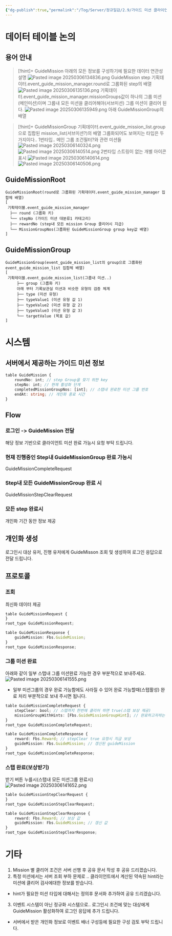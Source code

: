 ```yaml
---
{"dg-publish":true,"permalink":"/Tog/Server/정규일감/2.9/가이드 미션 클라이언트 협의/"}
---
```


# 데이터 테이블 논의
## 용어 안내
>[!hint]+ GuideMission
> 아래의 모든 정보를 구성하기에 필요한 데이터 연관성 설명
>![Pasted image 20250306134836.png](/img/user/Tog/Server/%EC%A0%95%EA%B7%9C%EC%9D%BC%EA%B0%90/2.9/data/Pasted%20image%2020250306134836.png)
> GuideMission step
>기획데이터.event_guide_mission_manager.round로 그룹화된 step의 배열
>![Pasted image 20250306135136.png](/img/user/Tog/Server/%EC%A0%95%EA%B7%9C%EC%9D%BC%EA%B0%90/2.9/data/Pasted%20image%2020250306135136.png)
>기획데이터.event_guide_mission_manager.missionGroups값이 하나의 그룹 미션(메인미션)이며 그룹내 모든 미션을 클리어해야(서브미션) 그룹 미션이 클리어 된다.
>![Pasted image 20250306135949.png](/img/user/Tog/Server/%EC%A0%95%EA%B7%9C%EC%9D%BC%EA%B0%90/2.9/data/Pasted%20image%2020250306135949.png)
>아래 GuideMissionGroup의 배열

>[!hint]+ GuideMissionGroup
>기획데이터.event_guide_mission_list.group으로 집합된 mission_list(서브미션?)의 배열
>그룹화되어도 보여지는 타입은 두가지이다..
>1번타입.. 메인 그룹 조건필터?와 관련 미션들
>![Pasted image 20250306140324.png](/img/user/Tog/Server/%EC%A0%95%EA%B7%9C%EC%9D%BC%EA%B0%90/2.9/data/Pasted%20image%2020250306140324.png)
>![Pasted image 20250306140514.png](/img/user/Tog/Server/%EC%A0%95%EA%B7%9C%EC%9D%BC%EA%B0%90/2.9/data/Pasted%20image%2020250306140514.png)
>2번타입 스트링이 없는 개별 아이콘 표시
>![Pasted image 20250306140614.png](/img/user/Tog/Server/%EC%A0%95%EA%B7%9C%EC%9D%BC%EA%B0%90/2.9/data/Pasted%20image%2020250306140614.png)
>![Pasted image 20250306140506.png](/img/user/Tog/Server/%EC%A0%95%EA%B7%9C%EC%9D%BC%EA%B0%90/2.9/data/Pasted%20image%2020250306140506.png)
## GuideMissionRoot

```
GuideMissionRoot(round로 그룹화된 기획데이터.event_guide_mission_manager 집합체 배열)
[
 기획테이블.event_guide_mission_manager
  ├── round (그룹화 키) 
  └── stepNo (가이드 미션 대분류1 카테고리)
  ├── rewardNo (step내 모든 mission Group 클리어시 지급)
  └── MissionGroupNos(그룹화된 GuideMissionGroup group key값 배열)
]
```
## GuideMissionGroup
```
GuideMissionGroup(event_guide_mission_list의 group으로 그룹화된 event_guide_mission_list 집합체 배열)
[
 기획테이블.event_guide_mission_list(그룹내 미션..)
     ├── group (그룹화 키)
     아래 부터 기록보관실 미션과 비슷한 유형의 검증 체계
     ├── type (미션 유형)
     ├── typeValue1 (미션 유형 값 1)
     ├── typeValue2 (미션 유형 값 2)
     ├── typeValue3 (미션 유형 값 3)
     └── targetValue (목표 값)
]
```

# 시스템
## 서버에서 제공하는 가이드 미션 정보
```ts title:guideMission
table GuideMission {
	roundNo: int; // step Group을 찾기 위한 key 
	stepNo: int; // 현재 활성화 단계
	completedMissionGroupNos: [int]; // 스탭내 완료한 미션 그룹 번호
	endAt: string; // 개인화 종료 시간
}
```

## Flow
### 로그인 -> GuideMission 전달
해당 정보 기반으로 클라이언트 미션 완료 가능시 요청 부탁 드립니다.

### 현재 진행중인 Step내 GuideMissionGroup 완료 가능시
GuideMissionCompleteRequest
### Step내 모든 GuideMissionGroup 완료 시
GuideMissionStepClearRequest
### 모든 step 완료시
개인화 기간 동안 정보 제공


## 개인화 생성
로그인시 대상 유저, 진행 유저에게 GuideMisson 조회 및 생성하여 
로그인 응답으로 전달 드립니다.

## 프로토콜
### 조회
최신화 데이터 제공
```ts title:조회
table GuideMissionRequest {
}
root_type GuideMissionRequest;

table GuideMissionResponse {
	guideMission: Fbs.GuideMission;
}
root_type GuideMissionResponse;
```
### 그룹 미션 완료 
아래와 같이 일부 스탭내 그룹 미션완료 가능한 경우 부분적으로 보내주세요.
![Pasted image 20250306141555.png](/img/user/Tog/Server/%EC%A0%95%EA%B7%9C%EC%9D%BC%EA%B0%90/2.9/data/Pasted%20image%2020250306141555.png)
- 일부 미션그룹의 경우 완료 가능함에도 사라질 수 있어 완료 가능할때(스탭활성) 완료 처리 부분적으로 보내 주시면 됩니다.
```ts title:미션완료
table GuideMissionCompleteRequest {
    stepClear: bool; // 스탭까지 한번에 클리어 하면 true(스탭 보상 제공)
    missionGroupWithHints: [Fbs.GuideMissionGroupHint]; // 완료하고자하는 그룹들
}
root_type GuideMissionCompleteRequest;

table GuideMissionCompleteResponse {
    reward: Fbs.Reward; // stepClear true 요청시 지급 보상
    guideMission: Fbs.GuideMission; // 갱신된 guideMission
}
root_type GuideMissionCompleteResponse;
```

### 스탭 완료(보상받기)
받기 버튼 누를시(스탭내 모든 미션그룹 완료시)
![Pasted image 20250306141652.png](/img/user/Tog/Server/%EC%A0%95%EA%B7%9C%EC%9D%BC%EA%B0%90/2.9/data/Pasted%20image%2020250306141652.png)

```ts title:스탭완료
table GuideMissionStepClearRequest {
}
root_type GuideMissionStepClearRequest;

table GuideMissionStepClearResponse {
    reward: Fbs.Reward; // 보상 값
    guideMission: Fbs.GuideMission; // 갱신 값
}
root_type GuideMissionStepClearResponse;
```

# 기타
1. Mission 별 클리어 조건은 서버 선행 후 공유 문서 작성 후 공유 드리겠습니다.
2. 특정 미션에서는 서버 조회 부하 문제로 .. 클라이언트에서 계산된 약속된 hint라는 미션에 클리어 검사에대한 정보를 받습니다.
 - hint가 필요한 미션 타입에 대해서는 정의후 문서화 추가하여 공유 드리겠습니다.
3. 이벤트 시스템이 아닌 정규화 시스템으로.. 로그인시 조건에 맞는 대상에게 GuideMission 활성화하여 로그인 응답에 추가 드립니다.
 - 서버에서 받은 개인화 정보로 이벤트 배너 구성등에 필요한 구성 검토 부탁 드립니다.